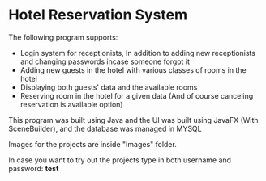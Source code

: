 # Hotel Reservation System

The following program supports:
- Login system for receptionists, In addition to adding new receptionists and changing passwords incase someone forgot it
- Adding new guests in the hotel with various classes of rooms in the hotel
- Displaying both guests' data and the available rooms
- Reserving room in the hotel for a given data (And of course canceling reservation is available option)

This program was built using Java and the UI was built using JavaFX (With SceneBuilder), and the database was managed in MYSQL

Images for the projects are inside "Images" folder.

In case you want to try out the projects type in both username and password: **test**
